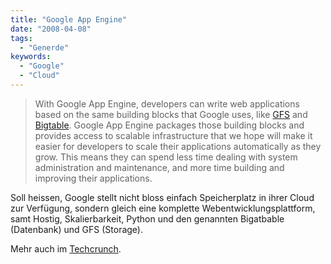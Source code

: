 ```yaml
---
title: "Google App Engine"
date: "2008-04-08"
tags:
  - "Generde"
keywords:
  - "Google"
  - "Cloud"
---
```


> With Google App Engine, developers can write web applications based on the same building blocks that Google uses, like [GFS](http://labs.google.com/papers/gfs.html) and [Bigtable](http://labs.google.com/papers/bigtable.html). Google App Engine packages those building blocks and provides access to scalable infrastructure that we hope will make it easier for developers to scale their applications automatically as they grow. This means they can spend less time dealing with system administration and maintenance, and more time building and improving their applications.

Soll heissen, Google stellt nicht bloss einfach Speicherplatz in ihrer Cloud zur Verfügung, sondern gleich eine komplette Webentwicklungsplattform, samt Hostig, Skalierbarkeit, Python und den genannten Bigatbable (Datenbank) und GFS (Storage).

Mehr auch im [Techcrunch](http://www.techcrunch.com/2008/04/07/google-jumps-head-first-into-web-services-with-google-app-engine/).
